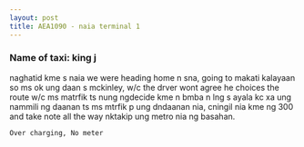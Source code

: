 ```yaml
---
layout: post
title: AEA1090 - naia terminal 1
---
```


### Name of taxi: king j

naghatid kme s naia we were heading home n sna, going to makati kalayaan so ms ok ung daan s mckinley, w/c the drver wont agree he choices the route w/c ms matrfik ts nung ngdecide kme n bmba n lng s ayala kc xa ung nammili ng daanan ts ms mtrfik p ung dndaanan nia, cningil nia kme ng 300 and take note all the way nktakip ung metro nia ng basahan.

```Over charging, No meter```
